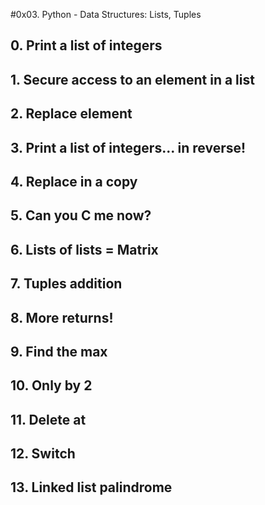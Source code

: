#0x03. Python - Data Structures: Lists, Tuples

## 0. Print a list of integers 
## 1. Secure access to an element in a list 
## 2. Replace element 
## 3. Print a list of integers... in reverse! 
## 4. Replace in a copy 
## 5. Can you C me now? 
## 6. Lists of lists = Matrix 
## 7. Tuples addition 
## 8. More returns! 
## 9. Find the max
## 10. Only by 2 
## 11. Delete at 
## 12. Switch 
## 13. Linked list palindrome 
